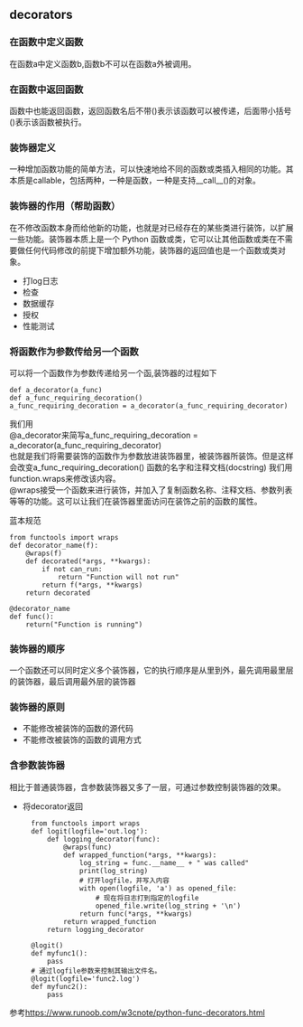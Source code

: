 ## decorators
### 在函数中定义函数
在函数a中定义函数b,函数b不可以在函数a外被调用。
### 在函数中返回函数
函数中也能返回函数，返回函数名后不带()表示该函数可以被传递，后面带小括号()表示该函数被执行。
### 装饰器定义
一种增加函数功能的简单方法，可以快速地给不同的函数或类插入相同的功能。其本质是callable，包括两种，一种是函数，一种是支持__call__()的对象。
### 装饰器的作用（帮助函数）
在不修改函数本身而给他新的功能，也就是对已经存在的某些类进行装饰，以扩展一些功能。装饰器本质上是一个 Python 函数或类，它可以让其他函数或类在不需要做任何代码修改的前提下增加额外功能，装饰器的返回值也是一个函数或类对象。

- 打log日志
- 检查
- 数据缓存
- 授权
- 性能测试
### 将函数作为参数传给另一个函数
可以将一个函数作为参数传递给另一个函,装饰器的过程如下

    def a_decorator(a_func)
    def a_func_requiring_decoration()
    a_func_requiring_decoration = a_decorator(a_func_requiring_decorator)
    
  我们用
  <br>@a_decorator来简写a_func_requiring_decoration = a_decorator(a_func_requiring_decorator)
  <br>也就是我们将需要装饰的函数作为参数放进装饰器里，被装饰器所装饰。但是这样会改变a_func_requiring_decoration() 函数的名字和注释文档(docstring)
  我们用function.wraps来修改该内容。
  <br>@wraps接受一个函数来进行装饰，并加入了复制函数名称、注释文档、参数列表等等的功能。这可以让我们在装饰器里面访问在装饰之前的函数的属性。
  
  蓝本规范
  
    from functools import wraps
    def decorator_name(f):
        @wraps(f)
        def decorated(*args, **kwargs):
            if not can_run:
                return "Function will not run"
            return f(*args, **kwargs)
        return decorated

    @decorator_name
    def func():
        return("Function is running")
### 装饰器的顺序
一个函数还可以同时定义多个装饰器，它的执行顺序是从里到外，最先调用最里层的装饰器，最后调用最外层的装饰器
### 装饰器的原则
- 不能修改被装饰的函数的源代码
- 不能修改被装饰的函数的调用方式
### 含参数装饰器
相比于普通装饰器，含参数装饰器又多了一层，可通过参数控制装饰器的效果。
- 将decorator返回


        from functools import wraps
        def logit(logfile='out.log'):
            def logging_decorator(func):
                @wraps(func)
                def wrapped_function(*args, **kwargs):
                    log_string = func.__name__ + " was called"
                    print(log_string)
                    # 打开logfile，并写入内容
                    with open(logfile, 'a') as opened_file:
                        # 现在将日志打到指定的logfile
                        opened_file.write(log_string + '\n')
                    return func(*args, **kwargs)
                return wrapped_function
            return logging_decorator

        @logit()
        def myfunc1():
            pass
        # 通过logfile参数来控制其输出文件名。
        @logit(logfile='func2.log')
        def myfunc2():
            pass

参考<https://www.runoob.com/w3cnote/python-func-decorators.html>
